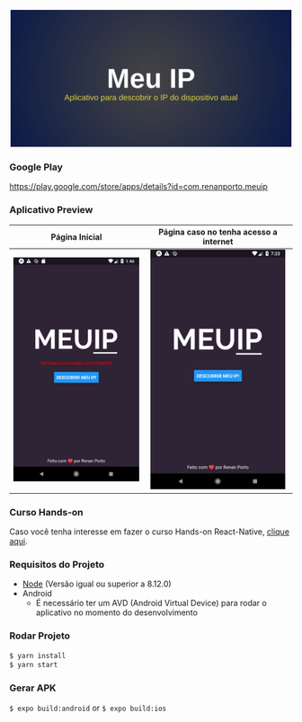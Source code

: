 <p align="center"><img src="https://github.com/tota1099/meuip/blob/master/MeuIP-feature-graphic.png" width="500"></p>

### Google Play
https://play.google.com/store/apps/details?id=com.renanporto.meuip


### Aplicativo Preview

Página Inicial           |  Página caso no tenha acesso a internet
:-------------------------:|:-------------------------:
<img width="240" src="https://github.com/tota1099/meuip/blob/master/Google%20Play%20Store/apperror.png"/>  |  <img width="240" src="https://github.com/tota1099/meuip/blob/master/Google%20Play%20Store/app.png"/>

### Curso Hands-on

Caso você tenha interesse em fazer o curso Hands-on React-Native, [clique aqui](https://www.youtube.com/watch?v=e7yrBU9ZMgw&list=PLBNBxpMAbyhXKjErmzKPvxrjb2XYqiX0b).

### Requisitos do Projeto

- [Node](https://nodejs.org/en/download/) (Versão igual ou superior a 8.12.0)
- Android
  - É necessário ter um AVD (Android Virtual Device) para rodar o aplicativo no momento do desenvolvimento

### Rodar Projeto
```bash
$ yarn install
$ yarn start
```

### Gerar APK
``` $ expo build:android ``` or ``` $ expo build:ios ```
